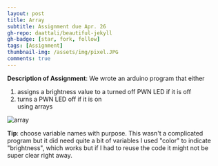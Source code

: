 ```yaml
---
layout: post
title: Array
subtitle: Assignment due Apr. 26
gh-repo: daattali/beautiful-jekyll
gh-badge: [star, fork, follow]
tags: [Assignment]
thumbnail-img: /assets/img/pixel.JPG
comments: true
---
```

**Description of Assignment**: We wrote an arduino program that either  
1) assigns a brightness value to a turned off PWN LED if it is off  
2) turns a PWN LED off if it is on  
using arrays
  
![array](https://darrendywang.github.io/assets/img/array.JPG)  



**Tip**: choose variable names with purpose. This wasn't a complicated program but it did need quite a bit of variables 
I used "color" to indicate "brightness", which works but if I had to reuse the code it might not be super clear right away.
